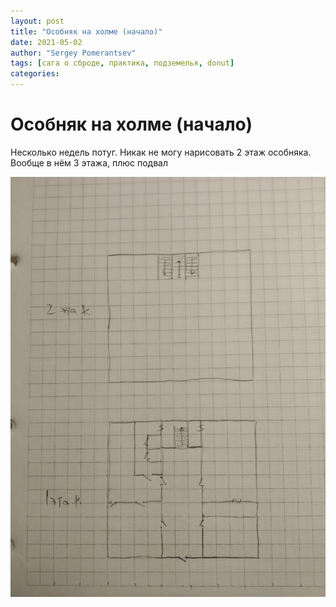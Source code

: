 ```yaml
---
layout: post
title: "Особняк на холме (начало)"
date: 2021-05-02
author: "Sergey Pomerantsev"
tags: [сага о сброде, практика, подземелья, donut]
categories:
---
```


# Особняк на холме (начало)

Несколько недель потуг. Никак не могу нарисовать 2 этаж особняка. Вообще в нём 3 этажа, плюс подвал

![](/assets/images/mansion-pre.jpg)
